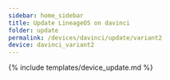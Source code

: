 ```yaml
---
sidebar: home_sidebar
title: Update LineageOS on davinci
folder: update
permalink: /devices/davinci/update/variant2
device: davinci_variant2
---
```

{% include templates/device_update.md %}

